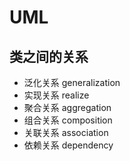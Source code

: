# UML

## 类之间的关系
- 泛化关系 generalization
- 实现关系 realize
- 聚合关系 aggregation
- 组合关系 composition
- 关联关系 association
- 依赖关系 dependency
